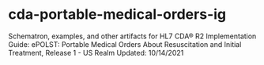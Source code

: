# cda-portable-medical-orders-ig
Schematron, examples, and other artifacts for HL7 CDA® R2 Implementation Guide: ePOLST: Portable Medical Orders About Resuscitation and Initial Treatment, Release 1 - US Realm 
Updated: 10/14/2021
